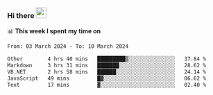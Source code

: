 ### Hi there <a href="https://www.gautamkrishnar.com/"><img src="https://media.giphy.com/media/hvRJCLFzcasrR4ia7z/giphy.gif" width="25px"></a>

📊 **This week I spent my time on**

<!--START_SECTION:waka-->

```txt
From: 03 March 2024 - To: 10 March 2024

Other        4 hrs 40 mins   █████████▒░░░░░░░░░░░░░░░   37.84 %
Markdown     3 hrs 31 mins   ███████░░░░░░░░░░░░░░░░░░   28.62 %
VB.NET       2 hrs 58 mins   ██████░░░░░░░░░░░░░░░░░░░   24.14 %
JavaScript   49 mins         █▓░░░░░░░░░░░░░░░░░░░░░░░   06.62 %
Text         17 mins         ▓░░░░░░░░░░░░░░░░░░░░░░░░   02.40 %
```

<!--END_SECTION:waka-->
